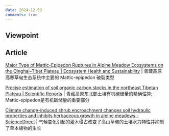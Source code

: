 ```yaml
---
data: 2024-12-03
comments: true
---
```


## Viewpoint



## Article

[Major Type of Mattic-Epipedon Ruptures in Alpine Meadow Ecosystems on the Qinghai–Tibet Plateau | Ecosystem Health and Sustainability](https://spj.science.org/doi/10.34133/ehs.0082) | 青藏高原高寒草甸生态系统中主要的 Mattic-epipedon 破裂类型

[Precise estimation of soil organic carbon stocks in the northeast Tibetan Plateau | Scientific Reports](https://www.nature.com/articles/srep21842) | 青藏高原东北部土壤有机碳储量的精确估算; Mattic-epipedon是有机碳储量的重要部分

[Climate change-induced shrub encroachment changes soil hydraulic properties and inhibits herbaceous growth in alpine meadows - ScienceDirect](https://www.sciencedirect.com/science/article/pii/S0168192323003209) | 气候变化引起的灌木侵占改变了高山草甸的土壤水力特性并抑制了草本植物的生长